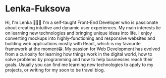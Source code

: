 # Lenka-Fuksova
Hi, I'm Lenka 🙋🏽‍♀️
I'm a self-taught Front-End Developer who is passionate about creating intuitive and dynamic user experiences. My main interests lie on learning new technologies and bringing unique ideas into life. I enjoy converting mockups into highly-functioning and responsive websites and building web applications mostly with React, which is my favourite framework at the moment😁. My passion for Web Development has evolved from a curiosity for learning how things work in the digital world, how to solve problems by programming and how to help businesses reach their goals. Usually you can find me learning new technologies to apply to my projects, or writing for my soon to be travel blog.
